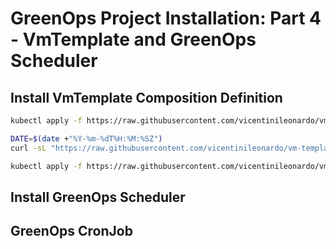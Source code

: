# GreenOps Project Installation: Part 4 - VmTemplate and GreenOps Scheduler


## Install VmTemplate Composition Definition

```sh
kubectl apply -f https://raw.githubusercontent.com/vicentinileonardo/vm-template/refs/heads/main/compositiondefinition.yaml

DATE=$(date +"%Y-%m-%dT%H:%M:%SZ")
curl -sL "https://raw.githubusercontent.com/vicentinileonardo/vm-template/main/customform.yaml" | sed "s/{{DATE}}/$DATE/" | kubectl apply -f -

kubectl apply -f https://raw.githubusercontent.com/vicentinileonardo/vm-template/refs/heads/main/patch.yaml
```


## Install GreenOps Scheduler

## GreenOps CronJob
